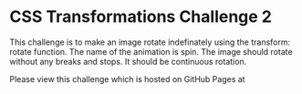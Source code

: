 # CSS Transformations Challenge 2

This challenge is to make an image rotate indefinately using the transform: rotate function. The name of the animation is spin. 
The image should rotate without any breaks and stops. It should be continuous rotation.

Please view this challenge which is hosted on GitHub Pages at 